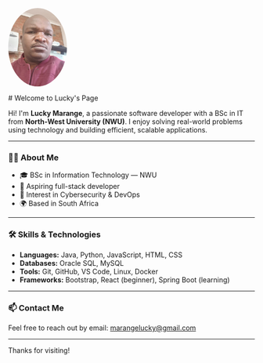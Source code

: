 <img src="lucky-marange.jpg" alt="Lucky Marange" width="120" style="border-radius: 50%; display: block; margin-bottom: 15px;">
# Welcome to Lucky's Page

Hi! I'm **Lucky Marange**, a passionate software developer with a BSc in IT from **North-West University (NWU)**. I enjoy solving real-world problems using technology and building efficient, scalable applications.

---

### 👨‍💻 About Me
- 🎓 BSc in Information Technology — NWU
- 💼 Aspiring full-stack developer
- 🔐 Interest in Cybersecurity & DevOps
- 🌍 Based in South Africa

---

### 🛠 Skills & Technologies
- **Languages:** Java, Python, JavaScript, HTML, CSS
- **Databases:** Oracle SQL, MySQL
- **Tools:** Git, GitHub, VS Code, Linux, Docker
- **Frameworks:** Bootstrap, React (beginner), Spring Boot (learning)

---

### 📫 Contact Me
Feel free to reach out by email: [marangelucky@gmail.com](mailto:marangelucky@gmail.com)

---

Thanks for visiting!
